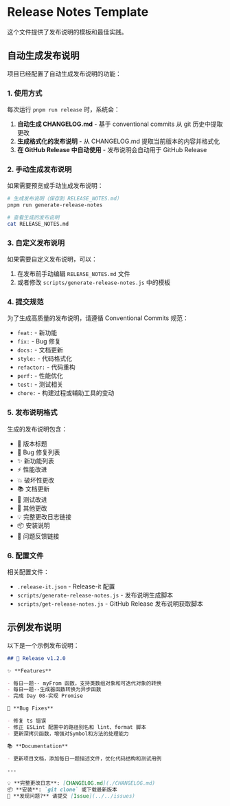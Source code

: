 # Release Notes Template

这个文件提供了发布说明的模板和最佳实践。

## 自动生成发布说明

项目已经配置了自动生成发布说明的功能：

### 1. 使用方式

每次运行 `pnpm run release` 时，系统会：

1. **自动生成 CHANGELOG.md** - 基于 conventional commits 从 git 历史中提取更改
2. **生成格式化的发布说明** - 从 CHANGELOG.md 提取当前版本的内容并格式化
3. **在 GitHub Release 中自动使用** - 发布说明会自动用于 GitHub Release

### 2. 手动生成发布说明

如果需要预览或手动生成发布说明：

```bash
# 生成发布说明（保存到 RELEASE_NOTES.md）
pnpm run generate-release-notes

# 查看生成的发布说明
cat RELEASE_NOTES.md
```

### 3. 自定义发布说明

如果需要自定义发布说明，可以：

1. 在发布前手动编辑 `RELEASE_NOTES.md` 文件
2. 或者修改 `scripts/generate-release-notes.js` 中的模板

### 4. 提交规范

为了生成高质量的发布说明，请遵循 Conventional Commits 规范：

- `feat:` - 新功能
- `fix:` - Bug 修复
- `docs:` - 文档更新
- `style:` - 代码格式化
- `refactor:` - 代码重构
- `perf:` - 性能优化
- `test:` - 测试相关
- `chore:` - 构建过程或辅助工具的变动

### 5. 发布说明格式

生成的发布说明包含：

- 🎉 版本标题
- 🐛 Bug 修复列表
- ✨ 新功能列表
- ⚡ 性能改进
- 💥 破坏性更改
- 📚 文档更新
- 🧪 测试改进
- 🔧 其他更改
- 💡 完整更改日志链接
- 📦 安装说明
- 🐛 问题反馈链接

### 6. 配置文件

相关配置文件：

- `.release-it.json` - Release-it 配置
- `scripts/generate-release-notes.js` - 发布说明生成脚本
- `scripts/get-release-notes.js` - GitHub Release 发布说明获取脚本

## 示例发布说明

以下是一个示例发布说明：

```markdown
## 🎉 Release v1.2.0

✨ **Features**

- 每日一题-- myFrom 函数，支持类数组对象和可迭代对象的转换
- 每日一题--生成器函数转换为异步函数
- 完成 Day 08-实现 Promise

🐛 **Bug Fixes**

- 修复 ts 错误
- 修正 ESLint 配置中的路径别名和 lint、format 脚本
- 更新深拷贝函数，增强对Symbol和方法的处理能力

📚 **Documentation**

- 更新项目文档，添加每日一题描述文件，优化代码结构和测试用例

---

💡 **完整更改日志**: [CHANGELOG.md](./CHANGELOG.md)
📦 **安装**: `git clone` 或下载最新版本
🐛 **发现问题?** 请提交 [Issue](../../issues)
```

